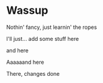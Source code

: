 # Wassup
Nothin' fancy, just learnin' the ropes 


I'll just... add some stuff here 

and here 

Aaaaaand here 

There, changes done 
